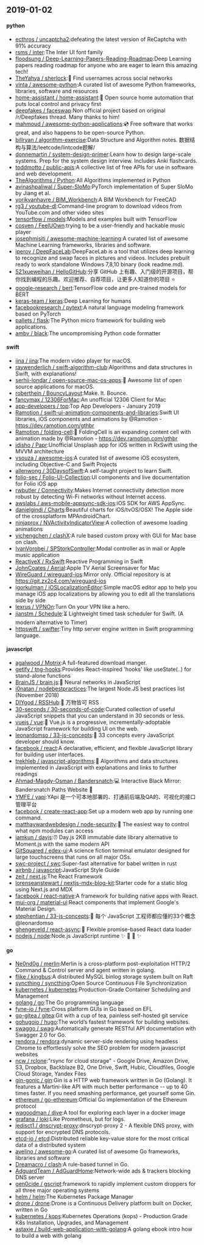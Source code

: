## 2019-01-02

#### python
* [ecthros / uncaptcha2](https://github.com/ecthros/uncaptcha2):defeating the latest version of ReCaptcha with 91% accuracy
* [rsms / inter](https://github.com/rsms/inter):The Inter UI font family
* [floodsung / Deep-Learning-Papers-Reading-Roadmap](https://github.com/floodsung/Deep-Learning-Papers-Reading-Roadmap):Deep Learning papers reading roadmap for anyone who are eager to learn this amazing tech!
* [TheYahya / sherlock](https://github.com/TheYahya/sherlock):🔎
Find usernames across social networks
* [vinta / awesome-python](https://github.com/vinta/awesome-python):A curated list of awesome Python frameworks, libraries, software and resources
* [home-assistant / home-assistant](https://github.com/home-assistant/home-assistant):🏡
Open source home automation that puts local control and privacy first
* [deepfakes / faceswap](https://github.com/deepfakes/faceswap):Non official project based on original /r/Deepfakes thread. Many thanks to him!
* [mahmoud / awesome-python-applications](https://github.com/mahmoud/awesome-python-applications):💿
Free software that works great, and also happens to be open-source Python.
* [billryan / algorithm-exercise](https://github.com/billryan/algorithm-exercise):Data Structure and Algorithm notes. 数据结构与算法/leetcode/lintcode题解/
* [donnemartin / system-design-primer](https://github.com/donnemartin/system-design-primer):Learn how to design large-scale systems. Prep for the system design interview. Includes Anki flashcards.
* [toddmotto / public-apis](https://github.com/toddmotto/public-apis):A collective list of free APIs for use in software and web development.
* [TheAlgorithms / Python](https://github.com/TheAlgorithms/Python):All Algorithms implemented in Python
* [avinashpaliwal / Super-SloMo](https://github.com/avinashpaliwal/Super-SloMo):PyTorch implementation of Super SloMo by Jiang et al.
* [yorikvanhavre / BIM_Workbench](https://github.com/yorikvanhavre/BIM_Workbench):A BIM Workbench for FreeCAD
* [rg3 / youtube-dl](https://github.com/rg3/youtube-dl):Command-line program to download videos from YouTube.com and other video sites
* [tensorflow / models](https://github.com/tensorflow/models):Models and examples built with TensorFlow
* [cosven / FeelUOwn](https://github.com/cosven/FeelUOwn):trying to be a user-friendly and hackable music player
* [josephmisiti / awesome-machine-learning](https://github.com/josephmisiti/awesome-machine-learning):A curated list of awesome Machine Learning frameworks, libraries and software.
* [iperov / DeepFaceLab](https://github.com/iperov/DeepFaceLab):DeepFaceLab is a tool that utilizes deep learning to recognize and swap faces in pictures and videos. Includes prebuilt ready to work standalone Windows 7,8,10 binary (look readme.md).
* [521xueweihan / HelloGitHub](https://github.com/521xueweihan/HelloGitHub):分享 GitHub 上有趣、入门级的开源项目，帮你找到编程的乐趣。欢迎推荐、自荐项目，让更多人知道你的项目
⭐️
* [google-research / bert](https://github.com/google-research/bert):TensorFlow code and pre-trained models for BERT
* [keras-team / keras](https://github.com/keras-team/keras):Deep Learning for humans
* [facebookresearch / pytext](https://github.com/facebookresearch/pytext):A natural language modeling framework based on PyTorch
* [pallets / flask](https://github.com/pallets/flask):The Python micro framework for building web applications.
* [ambv / black](https://github.com/ambv/black):The uncompromising Python code formatter

#### swift
* [iina / iina](https://github.com/iina/iina):The modern video player for macOS.
* [raywenderlich / swift-algorithm-club](https://github.com/raywenderlich/swift-algorithm-club):Algorithms and data structures in Swift, with explanations!
* [serhii-londar / open-source-mac-os-apps](https://github.com/serhii-londar/open-source-mac-os-apps):🚀
Awesome list of open source applications for macOS.
* [roberthein / BouncyLayout](https://github.com/roberthein/BouncyLayout):Make. It. Bounce.
* [fancymax / 12306ForMac](https://github.com/fancymax/12306ForMac):An unofficial 12306 Client for Mac
* [app-developers / top](https://github.com/app-developers/top):Top App Developers - January 2019
* [Ramotion / swift-ui-animation-components-and-libraries](https://github.com/Ramotion/swift-ui-animation-components-and-libraries):Swift UI libraries, iOS components and animations by @Ramotion - https://dev.ramotion.com/gthbr
* [Ramotion / folding-cell](https://github.com/Ramotion/folding-cell):📃
FoldingCell is an expanding content cell with animation made by @Ramotion - https://dev.ramotion.com/gthbr
* [jdisho / Papr](https://github.com/jdisho/Papr):Unofficial Unsplash app for iOS written in RxSwift using the MVVM architecture
* [vsouza / awesome-ios](https://github.com/vsouza/awesome-ios):A curated list of awesome iOS ecosystem, including Objective-C and Swift Projects
* [allenwong / 30DaysofSwift](https://github.com/allenwong/30DaysofSwift):A self-taught project to learn Swift.
* [folio-sec / Folio-UI-Collection](https://github.com/folio-sec/Folio-UI-Collection):UI components and live documentation for Folio iOS app
* [rwbutler / Connectivity](https://github.com/rwbutler/Connectivity):Makes Internet connectivity detection more robust by detecting Wi-Fi networks without Internet access.
* [awslabs / aws-mobile-appsync-sdk-ios](https://github.com/awslabs/aws-mobile-appsync-sdk-ios):iOS SDK for AWS AppSync.
* [danielgindi / Charts](https://github.com/danielgindi/Charts):Beautiful charts for iOS/tvOS/OSX! The Apple side of the crossplatform MPAndroidChart.
* [ninjaprox / NVActivityIndicatorView](https://github.com/ninjaprox/NVActivityIndicatorView):A collection of awesome loading animations
* [yichengchen / clashX](https://github.com/yichengchen/clashX):A rule based custom proxy with GUI for Mac base on clash.
* [IvanVorobei / SPStorkController](https://github.com/IvanVorobei/SPStorkController):Modal controller as in mail or Apple music application
* [ReactiveX / RxSwift](https://github.com/ReactiveX/RxSwift):Reactive Programming in Swift
* [JohnCoates / Aerial](https://github.com/JohnCoates/Aerial):Apple TV Aerial Screensaver for Mac
* [WireGuard / wireguard-ios](https://github.com/WireGuard/wireguard-ios):Mirror only. Official repository is at https://git.zx2c4.com/wireguard-ios
* [igorkulman / iOSLocalizationEditor](https://github.com/igorkulman/iOSLocalizationEditor):Simple macOS editor app to help you manage iOS app localizations by allowing you to edit all the translations side by side
* [lexrus / VPNOn](https://github.com/lexrus/VPNOn):Turn On your VPN like a hero.
* [jianstm / Schedule](https://github.com/jianstm/Schedule):⏳
Lightweight timed task scheduler for Swift. (A modern alternative to Timer)
* [httpswift / swifter](https://github.com/httpswift/swifter):Tiny http server engine written in Swift programming language.

#### javascript
* [agalwood / Motrix](https://github.com/agalwood/Motrix):A full-featured download manger.
* [getify / tng-hooks](https://github.com/getify/tng-hooks):Provides React-inspired 'hooks' like useState(..) for stand-alone functions
* [BrainJS / brain.js](https://github.com/BrainJS/brain.js):🤖
Neural networks in JavaScript
* [i0natan / nodebestpractices](https://github.com/i0natan/nodebestpractices):The largest Node.JS best practices list (November 2018)
* [DIYgod / RSSHub](https://github.com/DIYgod/RSSHub):🍰
万物皆可 RSS
* [30-seconds / 30-seconds-of-code](https://github.com/30-seconds/30-seconds-of-code):Curated collection of useful JavaScript snippets that you can understand in 30 seconds or less.
* [vuejs / vue](https://github.com/vuejs/vue):🖖
Vue.js is a progressive, incrementally-adoptable JavaScript framework for building UI on the web.
* [leonardomso / 33-js-concepts](https://github.com/leonardomso/33-js-concepts):📜
33 concepts every JavaScript developer should know.
* [facebook / react](https://github.com/facebook/react):A declarative, efficient, and flexible JavaScript library for building user interfaces.
* [trekhleb / javascript-algorithms](https://github.com/trekhleb/javascript-algorithms):📝
Algorithms and data structures implemented in JavaScript with explanations and links to further readings
* [Ahmad-Magdy-Osman / Bandersnatch](https://github.com/Ahmad-Magdy-Osman/Bandersnatch):💻
Interactive Black Mirror: Bandersnatch Paths Website
🎥
* [YMFE / yapi](https://github.com/YMFE/yapi):YApi 是一个可本地部署的、打通前后端及QA的、可视化的接口管理平台
* [facebook / create-react-app](https://github.com/facebook/create-react-app):Set up a modern web app by running one command.
* [matthaywardwebdesign / node-security](https://github.com/matthaywardwebdesign/node-security):🔑
The easiest way to control what npm modules can access
* [iamkun / dayjs](https://github.com/iamkun/dayjs):⏰
Day.js 2KB immutable date library alternative to Moment.js with the same modern API
* [GitSquared / edex-ui](https://github.com/GitSquared/edex-ui):A science fiction terminal emulator designed for large touchscreens that runs on all major OSs.
* [swc-project / swc](https://github.com/swc-project/swc):Super-fast alternative for babel written in rust
* [airbnb / javascript](https://github.com/airbnb/javascript):JavaScript Style Guide
* [zeit / next.js](https://github.com/zeit/next.js):The React Framework
* [lorenseanstewart / nextjs-mdx-blog-kit](https://github.com/lorenseanstewart/nextjs-mdx-blog-kit):Starter code for a static blog using Next.js and MDX
* [facebook / react-native](https://github.com/facebook/react-native):A framework for building native apps with React.
* [mui-org / material-ui](https://github.com/mui-org/material-ui):React components that implement Google's Material Design.
* [stephentian / 33-js-concepts](https://github.com/stephentian/33-js-concepts):📜
每个 JavaScript 工程师都应懂的33个概念 @leonardomso
* [ghengeveld / react-async](https://github.com/ghengeveld/react-async):🍾
Flexible promise-based React data loader
* [nodejs / node](https://github.com/nodejs/node):Node.js JavaScript runtime
✨
🐢
🚀
✨

#### go
* [Ne0nd0g / merlin](https://github.com/Ne0nd0g/merlin):Merlin is a cross-platform post-exploitation HTTP/2 Command & Control server and agent written in golang.
* [flike / kingbus](https://github.com/flike/kingbus):A distributed MySQL binlog storage system built on Raft
* [syncthing / syncthing](https://github.com/syncthing/syncthing):Open Source Continuous File Synchronization
* [kubernetes / kubernetes](https://github.com/kubernetes/kubernetes):Production-Grade Container Scheduling and Management
* [golang / go](https://github.com/golang/go):The Go programming language
* [fyne-io / fyne](https://github.com/fyne-io/fyne):Cross platform GUIs in Go based on EFL
* [go-gitea / gitea](https://github.com/go-gitea/gitea):Git with a cup of tea, painless self-hosted git service
* [gohugoio / hugo](https://github.com/gohugoio/hugo):The world’s fastest framework for building websites.
* [swaggo / swag](https://github.com/swaggo/swag):Automatically generate RESTful API documentation with Swagger 2.0 for Go.
* [rendora / rendora](https://github.com/rendora/rendora):dynamic server-side rendering using headless Chrome to effortlessly solve the SEO problem for modern javascript websites
* [ncw / rclone](https://github.com/ncw/rclone):"rsync for cloud storage" - Google Drive, Amazon Drive, S3, Dropbox, Backblaze B2, One Drive, Swift, Hubic, Cloudfiles, Google Cloud Storage, Yandex Files
* [gin-gonic / gin](https://github.com/gin-gonic/gin):Gin is a HTTP web framework written in Go (Golang). It features a Martini-like API with much better performance -- up to 40 times faster. If you need smashing performance, get yourself some Gin.
* [ethereum / go-ethereum](https://github.com/ethereum/go-ethereum):Official Go implementation of the Ethereum protocol
* [wagoodman / dive](https://github.com/wagoodman/dive):A tool for exploring each layer in a docker image
* [grafana / loki](https://github.com/grafana/loki):Like Prometheus, but for logs.
* [jedisct1 / dnscrypt-proxy](https://github.com/jedisct1/dnscrypt-proxy):dnscrypt-proxy 2 - A flexible DNS proxy, with support for encrypted DNS protocols.
* [etcd-io / etcd](https://github.com/etcd-io/etcd):Distributed reliable key-value store for the most critical data of a distributed system
* [avelino / awesome-go](https://github.com/avelino/awesome-go):A curated list of awesome Go frameworks, libraries and software
* [Dreamacro / clash](https://github.com/Dreamacro/clash):A rule-based tunnel in Go.
* [AdguardTeam / AdGuardHome](https://github.com/AdguardTeam/AdGuardHome):Network-wide ads & trackers blocking DNS server
* [gen0cide / gscript](https://github.com/gen0cide/gscript):framework to rapidly implement custom droppers for all three major operating systems
* [helm / helm](https://github.com/helm/helm):The Kubernetes Package Manager
* [drone / drone](https://github.com/drone/drone):Drone is a Continuous Delivery platform built on Docker, written in Go
* [kubernetes / kops](https://github.com/kubernetes/kops):Kubernetes Operations (kops) - Production Grade K8s Installation, Upgrades, and Management
* [astaxie / build-web-application-with-golang](https://github.com/astaxie/build-web-application-with-golang):A golang ebook intro how to build a web with golang
